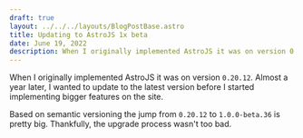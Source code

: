 ```yaml
---
draft: true
layout: ../../../layouts/BlogPostBase.astro
title: Updating to AstroJS 1x beta
date: June 19, 2022
description: When I originally implemented AstroJS it was on version 0.20.12, when I came back it was already in 1.0.0-beta.36. This post describes the issues and solutions in updating this little site.
---
```


When I originally implemented AstroJS it was on version `0.20.12`. Almost a year later, I wanted to update to the latest version before I started implementing bigger features on the site.

Based on semantic versioning the jump from `0.20.12` to `1.0.0-beta.36` is pretty big. Thankfully, the upgrade process wasn't too bad.
